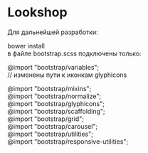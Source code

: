 # Lookshop

Для дальнейшей разработки: <br>

bower install<br>
в файле bootstrap.scss подключены только: <br>

@import "bootstrap/variables"; <br>
  // изменены пути к иконкам glyphicons <br>

@import "bootstrap/mixins"; <br>
@import "bootstrap/normalize"; <br>
@import "bootstrap/glyphicons"; <br>
@import "bootstrap/scaffolding"; <br>
@import "bootstrap/grid"; <br>
@import "bootstrap/carousel"; <br>
@import "bootstrap/utilities"; <br>
@import "bootstrap/responsive-utilities";

